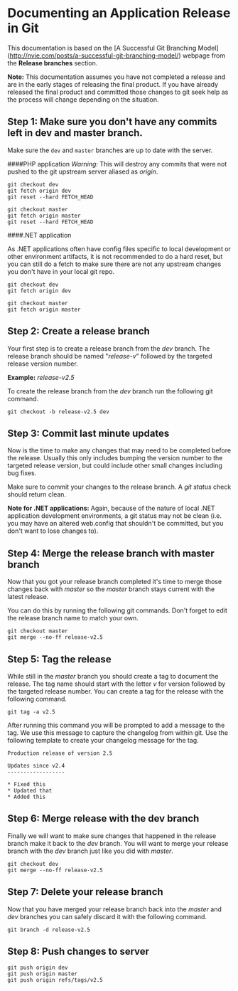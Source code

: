 # Documenting an Application Release in Git

This documentation is based on the [A Successful Git Branching Model]
(http://nvie.com/posts/a-successful-git-branching-model/) webpage from the **Release branches** section.

**Note:** This documentation assumes you have not completed a release and are in the early stages of releasing the final product. If you have already released the final product and committed those changes to git seek help as the process will change depending on the situation.

## Step 1: Make sure you don't have any commits left in dev and master branch.
Make sure the `dev` and `master` branches are up to date with the server.

####PHP application
*Warning:* This will destroy any commits that were not pushed to the git upstream server aliased as *origin*.

~~~~
git checkout dev
git fetch origin dev
git reset --hard FETCH_HEAD

git checkout master
git fetch origin master
git reset --hard FETCH_HEAD
~~~~

####.NET application

As .NET applications often have config files specific to local development or other environment artifacts, it is not recommended to do a hard reset, but you can still do a fetch to make sure there are not any upstream changes you don't have in your local git repo.

~~~~
git checkout dev
git fetch origin dev

git checkout master
git fetch origin master
~~~~

## Step 2: Create a release branch
Your first step is to create a release branch from the *dev* branch. The
release branch should be named "*release-v*" followed by the targeted release version number.

**Example:** *release-v2.5*

To create the release branch from the *dev* branch run the following git
command.

~~~~
git checkout -b release-v2.5 dev
~~~~

## Step 3: Commit last minute updates
Now is the time to make any changes that may need to be completed before the release. Usually this only includes bumping the version number to the targeted release version, but could include other small changes including bug fixes.

Make sure to commit your changes to the release branch. A *git status* check should return clean.

**Note for .NET applications:** Again, because of the nature of local .NET application development environments, a git status may not be clean (i.e. you may have an altered web.config that shouldn't be committed, but you don't want to lose changes to).

## Step 4: Merge the release branch with master branch
Now that you got your release branch completed it's time to merge those changes back with *master* so the *master* branch stays current with the latest release.

You can do this by running the following git commands. Don't forget to edit the release branch name to match your own.

~~~~
git checkout master
git merge --no-ff release-v2.5
~~~~

## Step 5: Tag the release
While still in the *master* branch you should create a tag to document the release. The tag name should start with the letter *v* for version followed by the targeted release number. You can create a tag for the release with the following command.

~~~~
git tag -a v2.5
~~~~

After running this command you will be prompted to add a message to the tag. We use this message to capture the changelog from within git. Use the following template to create your changelog message for the tag.

~~~~
Production release of version 2.5

Updates since v2.4
------------------

* Fixed this
* Updated that
* Added this
~~~~

## Step 6: Merge release with the dev branch
Finally we will want to make sure changes that happened in the release branch
make it back to the *dev* branch. You will want to merge your release branch
with the *dev* branch just like you did with *master*.

~~~~
git checkout dev
git merge --no-ff release-v2.5
~~~~

## Step 7: Delete your release branch
Now that you have merged your release branch back into the *master* and *dev*
branches you can safely discard it with the following command.

~~~~
git branch -d release-v2.5
~~~~

## Step 8: Push changes to server

~~~~
git push origin dev
git push origin master
git push origin refs/tags/v2.5
~~~~
